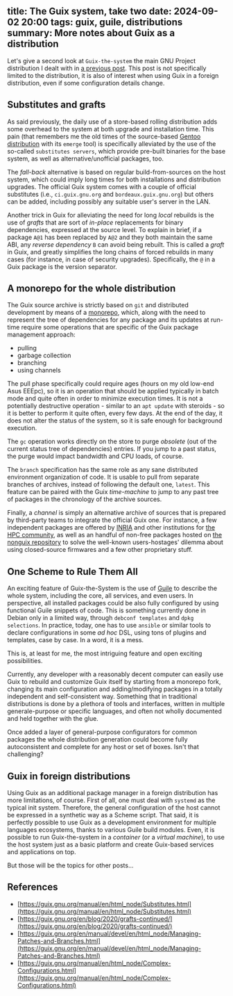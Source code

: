 title: The Guix system, take two
date: 2024-09-02 20:00
tags: guix, guile, distributions
summary: More notes about Guix as a distribution
---

Let's give a second look at `Guix-the-system` the main GNU Project distribution
I dealt with in [a previous
post](http://lovergine.com/an-initial-dive-into-guix.html).  This post is not
specifically limited to the distribution, it is also of interest when using Guix
in a foreign distribution, even if some configuration details change.

## Substitutes and grafts

As said previously, the daily use of a store-based rolling distribution adds
some overhead to the system at both upgrade and installation time. This pain
(that remembers me the old times of the source-based [Gentoo
distribution](https://gentoo.org) with its `emerge` tool) is specifically
alleviated by the use of the so-called `substitutes servers`, which provide
pre-built binaries for the base system, as well as alternative/unofficial
packages, too.

The _fall-back_ alternative is based on regular build-from-sources on the host
system, which could imply long times for both installations and distribution
upgrades. The official Guix system comes with a couple of official substitutes
(i.e., `ci.guix.gnu.org` and `bordeaux.guix.gnu.org`) but others can be added,
including possibly any suitable user's server in the LAN.

Another trick in Guix for alleviating the need for long _local_ rebuilds is the
use of _grafts_ that are sort of _in-place_ replacements for binary
dependencies, expressed at the source level. To explain in brief, if a package `A@1`
has been replaced by `A@2` and they both maintain the same ABI, any _reverse
dependency_ `B` can avoid being rebuilt. This is called a _graft_ in Guix, and
greatly simplifies the long chains of forced rebuilds in many cases (for
instance, in case of security upgrades). Specifically, the `@` in a Guix package
is the version separator.

## A monorepo for the whole distribution

The Guix source archive is strictly based on `git` and distributed development by
means of a [monorepo](https://en.wikipedia.org/wiki/Monorepo),
which, along with the need to represent the tree of dependencies for any
package and its updates at run-time require some operations that are specific
of the Guix package management approach:

 - pulling
 - garbage collection
 - branching
 - using channels

The pull phase specifically could require ages (hours on my old low-end Asus
EEEpc), so it is an operation that should be applied typically in batch mode and quite often
in order to minimize execution times. It is not a potentially destructive
operation - similar to an `apt update` with steroids - so it is better
to perform it quite often, every few days. At the end of the day, it does not
alter the status of the system, so it is safe enough for background execution.

The `gc` operation works directly on the store to purge _obsolete_ (out of
the current status tree of dependencies) entries. If you jump to a past status,
the purge would impact bandwidth and CPU loads, of course.

The `branch` specification has the same role as any sane distributed
environment organization of code. It is usable to pull from separate branches of
archives, instead of following the default one, `latest`. This feature can be
paired with the Guix _time-machine_ to jump to any past tree of packages in the
chronology of the archive sources.

Finally, a _channel_ is simply an alternative archive of sources that is prepared
by third-party teams to integrate the official Guix one. For instance, a few independent
packages are offered by [INRIA](https://www.inria.fr/en) and other institutions for 
[the HPC community](https://hpc.guix.info/about/), as well as an handful of non-free
packages hosted on [the nonguix repository](https://gitlab.com/nonguix/nonguix) to
solve the well-known users-hostages' dilemma about using closed-source firmwares 
and a few other proprietary stuff.

## One Scheme to Rule Them All

An exciting feature of Guix-the-System is the use of [Guile](https://www.gnu.org/software/guile/) 
to describe the whole system, including the core, all services, and even users. 
In perspective, all installed packages could be also fully configured by using functional 
Guile snippets of code. This is something currently done in Debian only in
a limited way, through `debconf templates` and `dpkg selections`. 
In practice, today, one has to use `ansible` or similar tools to declare 
configurations in some _ad hoc_ DSL, using
tons of plugins and templates, case by case. In a word, it is a mess.

This is, at least for me, the most intriguing feature and open exciting possibilities.

Currently, any developer with a reasonably decent computer can easily use Guix to rebuild and customize
Guix itself by starting from a monorepo fork, changing its main configuration and
adding/modifying packages in a totally independent and self-consistent way. Something that
in traditional distributions is done by a plethora of tools and interfaces, written in multiple
generale-purpose or specific languages, and often not wholly documented and held together
with the glue.

Once added a layer of general-purpose configurators for common packages the
whole distribution generation could become fully autoconsistent and complete for
any host or set of boxes. Isn't that challenging?

## Guix in foreign distributions

Using Guix as an additional package manager in a foreign distribution 
has more limitations, of course. First of all, one must
deal with `systemd` as the typical init system. Therefore, the general
configuration of the host cannot be expressed in a synthetic way as a
Scheme script. That said, it is perfectly possible to use Guix as
a development environment for multiple languages ecosystems, thanks
to various Guile build modules. Even, it is possible to run Guix-the-system
in a _container_ (or a _virtual machine_), to use the host system just as a basic
platform and create Guix-based services and applications on top.

But those will be the topics for other posts...

## References

 - [https://guix.gnu.org/manual/en/html_node/Substitutes.html](https://guix.gnu.org/manual/en/html_node/Substitutes.html)
 - [https://guix.gnu.org/en/blog/2020/grafts-continued/](https://guix.gnu.org/en/blog/2020/grafts-continued/)
 - [https://guix.gnu.org/en/manual/devel/en/html_node/Managing-Patches-and-Branches.html](https://guix.gnu.org/en/manual/devel/en/html_node/Managing-Patches-and-Branches.html)
 - [https://guix.gnu.org/manual/en/html_node/Complex-Configurations.html](https://guix.gnu.org/manual/en/html_node/Complex-Configurations.html)
